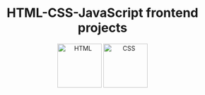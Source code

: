 <h1 align="center">HTML-CSS-JavaScript frontend projects</h1>

<p align="center">
  <img src="./.github/html_icon.svg" alt="HTML" width="100"/>
  <img src="./.github/css_icon.svg" alt="CSS" width="100"/>
</p>
